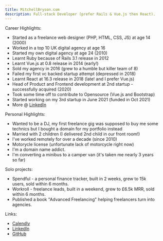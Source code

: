 ```yaml
---
title: MitchellBryson.com
description: Full-stack Developer (prefer Rails & Vue.js then React).
---
```


Career Highlights:

- Started as a freelance web designer (PHP, HTML, CSS, JS) at age 14 (2000)
- Worked in a top 10 UK digital agency at age 16
- Started my own digital agency at age 24 (2010)
- Learnt Ruby because of Rails 3.1 release in 2012
- Learnt Vue.js at 0.8 release in 2014 (early!)
- Sold my agency in 2016 (grew to a humble but killer team of 8)
- Failed my first vc backed startup attempt (depressed in 2018)
- Learnt React at 16.3 release in 2018 (late! and I prefer Vue.js)
- Head of Product and Frontend development at 2nd startup - successfully acquired (2020)
- Took some time off to contribute to Opensource (Vue.js and Bootstrap)
- Started working on my 3rd startup in June 2021 (funded in Oct 2021)
- More @ [LinkedIn](https://www.linkedin.com/in/mitchbryson/)

Personal Highlights:

- Wanted to be a DJ, my first freelance gig was supposed to buy me some technics but I bought a domain for my portfolio instead
- Married with 2 children (I delivered 2nd child in our front room!)
- I've worked remotely for over a decade (since 2010)
- Motorycle license (unfortunate lack of motorcycle right now)
- I'm a domain name addict.
- I'm converting a minibus to a camper van (it's taken me nearly 3 years so far)

Solo projects:

- Spendful - a personal finance tracker, built in 2 weeks, grew to 15k users, sold within 6 months.
- Workroll - freelance leads, built in a weekend, grew to £6.5k MRR, sold within 6 months.
- Published a book "Advanced Freelancing" helping freelancers turn into agencies.

Links:

- [Calendly](https://calendly.com/mitchell_fyi/30min)
- [LinkedIn](https://www.linkedin.com/in/mitchbryson/)
- [GitHub](https://github.com/mitchellbryson)
